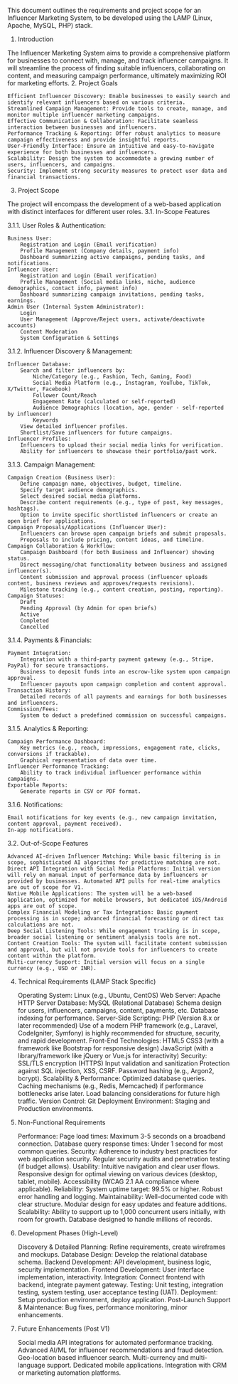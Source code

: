 

This document outlines the requirements and project scope for an Influencer Marketing System, to be developed using the LAMP (Linux, Apache, MySQL, PHP) stack.
1. Introduction

The Influencer Marketing System aims to provide a comprehensive platform for businesses to connect with, manage, and track influencer campaigns. It will streamline the process of finding suitable influencers, collaborating on content, and measuring campaign performance, ultimately maximizing ROI for marketing efforts.
2. Project Goals

    Efficient Influencer Discovery: Enable businesses to easily search and identify relevant influencers based on various criteria.
    Streamlined Campaign Management: Provide tools to create, manage, and monitor multiple influencer marketing campaigns.
    Effective Communication & Collaboration: Facilitate seamless interaction between businesses and influencers.
    Performance Tracking & Reporting: Offer robust analytics to measure campaign effectiveness and provide insightful reports.
    User-Friendly Interface: Ensure an intuitive and easy-to-navigate experience for both businesses and influencers.
    Scalability: Design the system to accommodate a growing number of users, influencers, and campaigns.
    Security: Implement strong security measures to protect user data and financial transactions.

3. Project Scope

The project will encompass the development of a web-based application with distinct interfaces for different user roles.
3.1. In-Scope Features

3.1.1. User Roles & Authentication:

    Business User:
        Registration and Login (Email verification)
        Profile Management (Company details, payment info)
        Dashboard summarizing active campaigns, pending tasks, and notifications.
    Influencer User:
        Registration and Login (Email verification)
        Profile Management (Social media links, niche, audience demographics, contact info, payment info)
        Dashboard summarizing campaign invitations, pending tasks, earnings.
    Admin User (Internal System Administrator):
        Login
        User Management (Approve/Reject users, activate/deactivate accounts)
        Content Moderation
        System Configuration & Settings

3.1.2. Influencer Discovery & Management:

    Influencer Database:
        Search and filter influencers by:
            Niche/Category (e.g., Fashion, Tech, Gaming, Food)
            Social Media Platform (e.g., Instagram, YouTube, TikTok, X/Twitter, Facebook)
            Follower Count/Reach
            Engagement Rate (calculated or self-reported)
            Audience Demographics (location, age, gender - self-reported by influencer)
            Keywords
        View detailed influencer profiles.
        Shortlist/Save influencers for future campaigns.
    Influencer Profiles:
        Influencers to upload their social media links for verification.
        Ability for influencers to showcase their portfolio/past work.

3.1.3. Campaign Management:

    Campaign Creation (Business User):
        Define campaign name, objectives, budget, timeline.
        Specify target audience demographics.
        Select desired social media platforms.
        Describe content requirements (e.g., type of post, key messages, hashtags).
        Option to invite specific shortlisted influencers or create an open brief for applications.
    Campaign Proposals/Applications (Influencer User):
        Influencers can browse open campaign briefs and submit proposals.
        Proposals to include pricing, content ideas, and timeline.
    Campaign Collaboration & Workflow:
        Campaign Dashboard (for both Business and Influencer) showing status.
        Direct messaging/chat functionality between business and assigned influencer(s).
        Content submission and approval process (influencer uploads content, business reviews and approves/requests revisions).
        Milestone tracking (e.g., content creation, posting, reporting).
    Campaign Statuses:
        Draft
        Pending Approval (by Admin for open briefs)
        Active
        Completed
        Cancelled

3.1.4. Payments & Financials:

    Payment Integration:
        Integration with a third-party payment gateway (e.g., Stripe, PayPal) for secure transactions.
        Business to deposit funds into an escrow-like system upon campaign approval.
        Influencer payouts upon campaign completion and content approval.
    Transaction History:
        Detailed records of all payments and earnings for both businesses and influencers.
    Commission/Fees:
        System to deduct a predefined commission on successful campaigns.

3.1.5. Analytics & Reporting:

    Campaign Performance Dashboard:
        Key metrics (e.g., reach, impressions, engagement rate, clicks, conversions if trackable).
        Graphical representation of data over time.
    Influencer Performance Tracking:
        Ability to track individual influencer performance within campaigns.
    Exportable Reports:
        Generate reports in CSV or PDF format.

3.1.6. Notifications:

    Email notifications for key events (e.g., new campaign invitation, content approval, payment received).
    In-app notifications.

3.2. Out-of-Scope Features

    Advanced AI-driven Influencer Matching: While basic filtering is in scope, sophisticated AI algorithms for predictive matching are not.
    Direct API Integration with Social Media Platforms: Initial version will rely on manual input of performance data by influencers or provided by businesses. Automated API pulls for real-time analytics are out of scope for V1.
    Native Mobile Applications: The system will be a web-based application, optimized for mobile browsers, but dedicated iOS/Android apps are out of scope.
    Complex Financial Modeling or Tax Integration: Basic payment processing is in scope; advanced financial forecasting or direct tax calculations are not.
    Deep Social Listening Tools: While engagement tracking is in scope, broader social listening or sentiment analysis tools are not.
    Content Creation Tools: The system will facilitate content submission and approval, but will not provide tools for influencers to create content within the platform.
    Multi-currency Support: Initial version will focus on a single currency (e.g., USD or INR).

4. Technical Requirements (LAMP Stack Specific)

    Operating System: Linux (e.g., Ubuntu, CentOS)
    Web Server: Apache HTTP Server
    Database: MySQL (Relational Database)
        Schema design for users, influencers, campaigns, content, payments, etc.
        Database indexing for performance.
    Server-Side Scripting: PHP (Version 8.x or later recommended)
        Use of a modern PHP framework (e.g., Laravel, CodeIgniter, Symfony) is highly recommended for structure, security, and rapid development.
    Front-End Technologies:
        HTML5
        CSS3 (with a framework like Bootstrap for responsive design)
        JavaScript (with a library/framework like jQuery or Vue.js for interactivity)
    Security:
        SSL/TLS encryption (HTTPS)
        Input validation and sanitization
        Protection against SQL injection, XSS, CSRF.
        Password hashing (e.g., Argon2, bcrypt).
    Scalability & Performance:
        Optimized database queries.
        Caching mechanisms (e.g., Redis, Memcached) if performance bottlenecks arise later.
        Load balancing considerations for future high traffic.
    Version Control: Git
    Deployment Environment: Staging and Production environments.

5. Non-Functional Requirements

    Performance:
        Page load times: Maximum 3-5 seconds on a broadband connection.
        Database query response times: Under 1 second for most common queries.
    Security:
        Adherence to industry best practices for web application security.
        Regular security audits and penetration testing (if budget allows).
    Usability:
        Intuitive navigation and clear user flows.
        Responsive design for optimal viewing on various devices (desktop, tablet, mobile).
        Accessibility (WCAG 2.1 AA compliance where applicable).
    Reliability:
        System uptime target: 99.5% or higher.
        Robust error handling and logging.
    Maintainability:
        Well-documented code with clear structure.
        Modular design for easy updates and feature additions.
    Scalability:
        Ability to support up to 1,000 concurrent users initially, with room for growth.
        Database designed to handle millions of records.

6. Development Phases (High-Level)

    Discovery & Detailed Planning: Refine requirements, create wireframes and mockups.
    Database Design: Develop the relational database schema.
    Backend Development: API development, business logic, security implementation.
    Frontend Development: User interface implementation, interactivity.
    Integration: Connect frontend with backend, integrate payment gateway.
    Testing: Unit testing, integration testing, system testing, user acceptance testing (UAT).
    Deployment: Setup production environment, deploy application.
    Post-Launch Support & Maintenance: Bug fixes, performance monitoring, minor enhancements.

7. Future Enhancements (Post V1)

    Social media API integrations for automated performance tracking.
    Advanced AI/ML for influencer recommendations and fraud detection.
    Geo-location based influencer search.
    Multi-currency and multi-language support.
    Dedicated mobile applications.
    Integration with CRM or marketing automation platforms.
